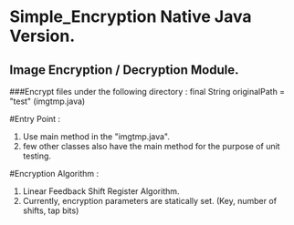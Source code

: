 # Simple_Encryption Native Java Version.
## Image Encryption / Decryption Module.

###Encrypt files under the following directory : final String originalPath = "test" (imgtmp.java)

#Entry Point : 
  1. Use main method in the "imgtmp.java".
  2. few other classes also have the main method for the purpose of unit testing.

#Encryption Algorithm :
  1. Linear Feedback Shift Register Algorithm.
  2. Currently, encryption parameters are statically set. (Key, number of shifts, tap bits)
